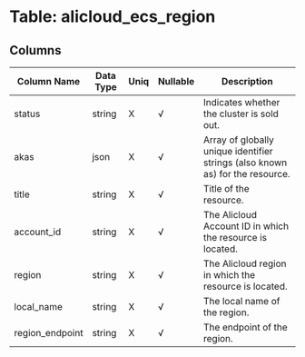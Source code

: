 # Table: alicloud_ecs_region

## Columns 

|  Column Name   |  Data Type  | Uniq | Nullable | Description | 
|  ----  | ----  | ----  | ----  | ---- | 
| status | string | X | √ | Indicates whether the cluster is sold out. | 
| akas | json | X | √ | Array of globally unique identifier strings (also known as) for the resource. | 
| title | string | X | √ | Title of the resource. | 
| account_id | string | X | √ | The Alicloud Account ID in which the resource is located. | 
| region | string | X | √ | The Alicloud region in which the resource is located. | 
| local_name | string | X | √ | The local name of the region. | 
| region_endpoint | string | X | √ | The endpoint of the region. | 


